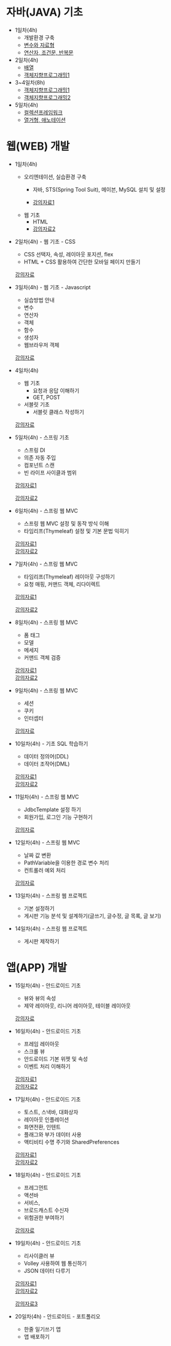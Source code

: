 # 자바(JAVA) 기초
* 1일차(4h)
	- 개발환경 구축
	- [변수와 자료형](https://github.com/yonggyo1125/curriculum300H/tree/main/1.JAVA(84%EC%8B%9C%EA%B0%84)/1%EC%9D%BC%EC%B0%A8(3h)%20-%20%EC%8B%A4%EC%8A%B5%ED%99%98%EA%B2%BD%20%EA%B5%AC%EC%B6%95%2C%EB%B3%80%EC%88%98%EC%99%80%20%EC%9E%90%EB%A3%8C%ED%98%95)
	- [연산자, 조건문, 반복문](https://github.com/yonggyo1125/curriculum300H/tree/main/1.JAVA(84%EC%8B%9C%EA%B0%84)/2~3%EC%9D%BC%EC%B0%A8(6h)%20-%20%EC%97%B0%EC%82%B0%EC%9E%90%2C%20%EC%A1%B0%EA%B1%B4%EB%AC%B8%2C%20%EB%B0%98%EB%B3%B5%EB%AC%B8)
* 2일차(4h)
	- [배열](https://github.com/yonggyo1125/curriculum300H/tree/main/1.JAVA(84%EC%8B%9C%EA%B0%84)/4%EC%9D%BC%EC%B0%A8(3h)%20-%20%EB%B0%B0%EC%97%B4)
	- [객체지향프로그래밍1](https://github.com/yonggyo1125/curriculum300H/tree/main/1.JAVA(84%EC%8B%9C%EA%B0%84)/5~7%EC%9D%BC%EC%B0%A8(9h)%20-%20%EA%B0%9D%EC%B2%B4%EC%A7%80%ED%96%A5%20%ED%94%84%EB%A1%9C%EA%B7%B8%EB%9E%98%EB%B0%8D1)
* 3~4일차(8h)
 	- [객체지향프로그래밍1](https://github.com/yonggyo1125/curriculum300H/tree/main/1.JAVA(84%EC%8B%9C%EA%B0%84)/5~7%EC%9D%BC%EC%B0%A8(9h)%20-%20%EA%B0%9D%EC%B2%B4%EC%A7%80%ED%96%A5%20%ED%94%84%EB%A1%9C%EA%B7%B8%EB%9E%98%EB%B0%8D1)
 	- <a href="https://github.com/yonggyo1125/curriculum300H/tree/main/1.JAVA(84%EC%8B%9C%EA%B0%84)/8~10%EC%9D%BC%EC%B0%A8(9h%20-%20%EA%B0%9D%EC%B2%B4%EC%A7%80%ED%96%A5%20%ED%94%84%EB%A1%9C%EA%B7%B8%EB%9E%98%EB%B0%8D2">객체지향프로그래밍2</a>
* 5일차(4h)
	- <a href="https://github.com/yonggyo1125/curriculum300H/tree/main/1.JAVA(84%EC%8B%9C%EA%B0%84)/13~14%EC%9D%BC%EC%B0%A8(6h)%20-%20%EC%BB%AC%EB%A0%89%EC%85%98%20%ED%94%84%EB%A0%88%EC%9E%84%EC%9B%8C%ED%81%AC">컬렉션프레임워크</a>
	- [열거형, 애노테이션](https://github.com/yonggyo1125/curriculum300H/tree/main/1.JAVA(84%EC%8B%9C%EA%B0%84)/16%EC%9D%BC%EC%B0%A8(3h)%20-%20%EC%97%B4%EA%B1%B0%ED%98%95%2C%20%EC%95%A0%EB%84%88%ED%85%8C%EC%9D%B4%EC%85%98)

# 웹(WEB) 개발
* 1일차(4h) 
	- 오리엔테이션, 실습환경 구축
		- 자바, STS(Spring Tool Suit), 메이븐, MySQL 설치 및 설정
		
		- <a href='https://github.com/yonggyo1125/curriculum300H/tree/main/6.Spring%20%26%20Spring%20Boot(75%EC%8B%9C%EA%B0%84)/1%EC%9D%BC%EC%B0%A8(3h)%20-%20%EA%B0%9C%EB%B0%9C%ED%99%98%EA%B2%BD%20%EA%B5%AC%EC%B6%95%2C%20%EB%A9%94%EC%9D%B4%EB%B8%90%2C%20%EC%8A%A4%ED%94%84%EB%A7%81%20DI'>강의자료1</a><br>
	- 웹 기초 
		- HTML
		- <a href='https://github.com/yonggyo1125/curriculum300H/tree/main/2.%EC%9B%B9%ED%91%9C%EC%A4%80(48%EC%8B%9C%EA%B0%84)/1%EC%9D%BC%EC%B0%A8(3h)%20-%20HTML'>강의자료2</a>
	
* 2일차(4h) - 웹 기초 - CSS
	- CSS 선택자, 속성, 레이아웃 포지션, flex
	- HTML + CSS 활용하여 간단한 모바일 페이지 만들기
	
	<a href='https://github.com/yonggyo1125/curriculum300H/tree/main/2.%EC%9B%B9%ED%91%9C%EC%A4%80(48%EC%8B%9C%EA%B0%84)/2~3%EC%9D%BC%EC%B0%A8(6h)%20-%20CSS'>강의자료</a>
	
* 3일차(4h) - 웹 기초 - Javascript
	- 실습방법 안내
	- 변수
	- 연산자
	- 객체
	- 함수
	- 생성자
	- 웹브라우저 객체
	
	<a href='https://github.com/yonggyo1125/curriculum300H/tree/main/2.%EC%9B%B9%ED%91%9C%EC%A4%80(48%EC%8B%9C%EA%B0%84)'>강의자료</a>	
	
* 4일차(4h)
	- 웹 기초 
		- 요청과 응답 이해하기
		- GET, POST
	- 서블릿 기초
		- 서블릿 클래스 작성하기
	
	<a href='https://github.com/yonggyo1125/curriculum300H/tree/main/4.Servlet%20%26%20JSP1(21%EC%8B%9C%EA%B0%84)/1%EC%9D%BC%EC%B0%A8(3h)%20-%20%EA%B0%9C%EB%B0%9C%ED%99%98%EA%B2%BD%20%EA%B5%AC%EC%B6%95%2C%20%EC%9B%B9%20%EA%B8%B0%EC%B4%88%2C%20%EC%84%9C%EB%B8%94%EB%A6%BF(Servlet)'>강의자료</a>
	
* 5일차(4h)  - 스프링 기초
	- 스프링 DI 
	- 의존 자동 주입
	- 컴포넌트 스캔
	- 빈 라이프 사이클과 범위
	
	<a href='https://github.com/yonggyo1125/curriculum300H/tree/main/6.Spring%20%26%20Spring%20Boot(75%EC%8B%9C%EA%B0%84)/1%EC%9D%BC%EC%B0%A8(3h)%20-%20%EA%B0%9C%EB%B0%9C%ED%99%98%EA%B2%BD%20%EA%B5%AC%EC%B6%95%2C%20%EB%A9%94%EC%9D%B4%EB%B8%90%2C%20%EC%8A%A4%ED%94%84%EB%A7%81%20DI'>강의자료1</a><br>
	
	<a href='https://github.com/yonggyo1125/curriculum300H/tree/main/6.Spring%20%26%20Spring%20Boot(75%EC%8B%9C%EA%B0%84)/2%EC%9D%BC%EC%B0%A8(3h)%20-%20%EC%8A%A4%ED%94%84%EB%A7%81%20DI%2C%20%EC%9D%98%EC%A1%B4%20%EC%9E%90%EB%8F%99%EC%A3%BC%EC%9E%85%2C%20%EC%BB%B4%ED%8F%AC%EB%84%8C%ED%8A%B8%20%EC%8A%A4%EC%BA%94%2C%20%EB%B9%88%20%EB%9D%BC%EC%9D%B4%ED%94%84%20%EC%82%AC%EC%9D%B4%ED%81%B4'>강의자료2</a>
	
* 6일차(4h) - 스프링 웹 MVC
	- 스프링 웹 MVC 설정 및 동작 방식 이해
	- 타임리프(Thymeleaf) 설정 및 기본 문법 익히기
	
	<a href='https://github.com/yonggyo1125/curriculum300H/tree/main/6.Spring%20%26%20Spring%20Boot(75%EC%8B%9C%EA%B0%84)/5%EC%9D%BC%EC%B0%A8(3h)%20-%20%EC%8A%A4%ED%94%84%EB%A7%81%20MVC(%EC%84%A4%EC%A0%95%2C%20%ED%94%84%EB%A0%88%EC%9E%84%EC%9B%8C%ED%81%AC%20%EB%8F%99%EC%9E%91%EB%B0%A9%EC%8B%9D)'>강의자료1</a><br>
	<a href='https://github.com/yonggyo1125/curriculum300H/tree/main/6.Spring%20%26%20Spring%20Boot(75%EC%8B%9C%EA%B0%84)/15~16%EC%9D%BC%EC%B0%A8(6h)%20-%20%ED%83%80%EC%9E%84%EB%A6%AC%ED%94%84(Thymeleaf)'>강의자료2</a>
	
* 7일차(4h) - 스프링 웹 MVC
	- 타임리프(Thymeleaf) 레이아웃 구성하기
	- 요청 매핑, 커맨드 객체,  리다이렉트
	
	<a href='https://github.com/yonggyo1125/curriculum300H/tree/main/6.Spring%20%26%20Spring%20Boot(75%EC%8B%9C%EA%B0%84)/15~16%EC%9D%BC%EC%B0%A8(6h)%20-%20%ED%83%80%EC%9E%84%EB%A6%AC%ED%94%84(Thymeleaf)'>강의자료1</a><br>
	
	<a href='https://github.com/yonggyo1125/curriculum300H/tree/main/6.Spring%20%26%20Spring%20Boot(75%EC%8B%9C%EA%B0%84)/6%EC%9D%BC%EC%B0%A8(3h)%20-%20%EC%8A%A4%ED%94%84%EB%A7%81%20MVC(%EC%9A%94%EC%B2%AD%EB%A7%A4%ED%95%91%2C%20%EC%BB%A4%EB%A7%A8%EB%93%9C%20%EA%B0%9D%EC%B2%B4%2C%20%ED%8F%BC%20%ED%83%9C%EA%B7%B8%2C%20%EB%AA%A8%EB%8D%B8)'>강의자료2</a>
	
	
* 8일차(4h)  - 스프링 웹 MVC
	- 폼 태그
	- 모델
	- 메세지
	- 커맨드 객체 검증
	
	<a href='https://github.com/yonggyo1125/curriculum300H/tree/main/6.Spring%20%26%20Spring%20Boot(75%EC%8B%9C%EA%B0%84)/6%EC%9D%BC%EC%B0%A8(3h)%20-%20%EC%8A%A4%ED%94%84%EB%A7%81%20MVC(%EC%9A%94%EC%B2%AD%EB%A7%A4%ED%95%91%2C%20%EC%BB%A4%EB%A7%A8%EB%93%9C%20%EA%B0%9D%EC%B2%B4%2C%20%ED%8F%BC%20%ED%83%9C%EA%B7%B8%2C%20%EB%AA%A8%EB%8D%B8)'>강의자료1</a><br>
	<a href='https://github.com/yonggyo1125/curriculum300H/tree/main/6.Spring%20%26%20Spring%20Boot(75%EC%8B%9C%EA%B0%84)/7%EC%9D%BC%EC%B0%A8(3h)%20-%20%EC%8A%A4%ED%94%84%EB%A7%81%20MVC(%EB%A9%94%EC%84%B8%EC%A7%80%2C%20%EC%BB%A4%EB%A7%A8%EB%93%9C%20%EA%B0%9D%EC%B2%B4%20%EA%B2%80%EC%A6%9D)'>강의자료2</a>
	
* 9일차(4h) - 스프링 웹 MVC
	- 세션
	- 쿠키
	- 인터셉터
	
	<a href='https://github.com/yonggyo1125/curriculum300H/tree/main/6.Spring%20%26%20Spring%20Boot(75%EC%8B%9C%EA%B0%84)/8%EC%9D%BC%EC%B0%A8(3h)%20-%20%EC%8A%A4%ED%94%84%EB%A7%81%20MVC(%EC%84%B8%EC%85%98%2C%20%EC%9D%B8%ED%84%B0%EC%85%89%ED%84%B0%2C%20%EC%BF%A0%ED%82%A4)'>강의자료</a>
	
* 10일차(4h) - 기초 SQL 학습하기
	- 데이터 정의어(DDL)
	- 데이터 조작어(DML)
	
	<a href='https://github.com/yonggyo1125/curriculum300H/tree/main/3.%EB%8D%B0%EC%9D%B4%ED%84%B0%EB%B2%A0%EC%9D%B4%EC%8A%A4(12%EC%8B%9C%EA%B0%84)/1%EC%9D%BC%EC%B0%A8(3h)%20-%20SQL%20%EC%8B%A4%EC%8A%B5%ED%99%98%EA%B2%BD%20%EA%B5%AC%EC%84%B1%2C%20%EB%8D%B0%EC%9D%B4%ED%84%B0%20%EC%A0%95%EC%9D%98%EC%96%B4(DDL)%2C%20%EB%8D%B0%EC%9D%B4%ED%84%B0%20%EC%A1%B0%EC%9E%91%EC%96%B4(DML)'>강의자료1</a><br>
	<a href='https://github.com/yonggyo1125/curriculum300H/tree/main/3.%EB%8D%B0%EC%9D%B4%ED%84%B0%EB%B2%A0%EC%9D%B4%EC%8A%A4(12%EC%8B%9C%EA%B0%84)/2%EC%9D%BC%EC%B0%A8(3h)%20-%20%EB%8D%B0%EC%9D%B4%ED%84%B0%20%EC%A1%B0%EC%9E%91%EC%96%B4(DML)'>강의자료2</a>
	
* 11일차(4h) - 스프링 웹 MVC
	- JdbcTemplate 설정 하기
	- 회원가입, 로그인 기능 구현하기
	
	<a href='https://github.com/yonggyo1125/curriculum300H/tree/main/6.Spring%20%26%20Spring%20Boot(75%EC%8B%9C%EA%B0%84)/4%EC%9D%BC%EC%B0%A8(3h)%20-%20JdbcTemplate%2C%20%ED%8A%B8%EB%9E%9C%EC%9E%AD%EC%85%98%2C%20JPA%20%EC%97%B0%EB%8F%99%ED%95%98%EA%B8%B0'>강의자료</a>
	
* 12일차(4h) - 스프링 웹 MVC
	- 날짜 값 변환
	- PathVariable을 이용한 경로 변수 처리
	- 컨트롤러 예외 처리
	
	<a href='https://github.com/yonggyo1125/curriculum300H/tree/main/6.Spring%20%26%20Spring%20Boot(75%EC%8B%9C%EA%B0%84)/9%EC%9D%BC%EC%B0%A8(3h)%20-%20%EC%8A%A4%ED%94%84%EB%A7%81%20MVC(%EB%82%A0%EC%A7%9C%20%EA%B0%92%20%EB%B3%80%ED%99%98%2C%20%40PathVariable%2C%20%EC%BB%A8%ED%8A%B8%EB%A1%A4%EB%9F%AC%20%EC%98%88%EC%99%B8%20%EC%B2%98%EB%A6%AC)'>강의자료</a>
	
* 13일차(4h) - 스프링 웹 프로젝트
	- 기본 설정하기
	- 게시판 기능 분석 및 설계하기(글쓰기, 글수정, 글 목록, 글 보기)
	
* 14일차(4h) - 스프링 웹 프로젝트
	- 게시판 제작하기
	
# 앱(APP) 개발
* 15일차(4h) - 안드로이드 기초
	- 뷰와 뷰의 속성
	- 제약 레이아웃, 리니어 레이아웃, 테이블 레이아웃
	
	<a href='https://github.com/yonggyo1125/curriculum300H/tree/main/7.Android(60%EC%8B%9C%EA%B0%84)/1~2%EC%9D%BC%EC%B0%A8(6h)%20-%20%EA%B0%9C%EB%B0%9C%ED%99%98%EA%B2%BD%20%EC%84%A4%EC%A0%95%2C%20%EB%B7%B0%2C%20%EB%A0%88%EC%9D%B4%EC%95%84%EC%9B%83'>강의자료</a>
		
* 16일차(4h) - 안드로이드 기초
	- 프레임 레이아웃
	- 스크롤 뷰
	- 안드로이드 기본 위젯 및 속성
	- 이벤트 처리 이해하기
	
	<a href='https://github.com/yonggyo1125/curriculum300H/tree/main/7.Android(60%EC%8B%9C%EA%B0%84)/1~2%EC%9D%BC%EC%B0%A8(6h)%20-%20%EA%B0%9C%EB%B0%9C%ED%99%98%EA%B2%BD%20%EC%84%A4%EC%A0%95%2C%20%EB%B7%B0%2C%20%EB%A0%88%EC%9D%B4%EC%95%84%EC%9B%83'>강의자료1</a><br>
	<a href='https://github.com/yonggyo1125/curriculum300H/tree/main/7.Android(60%EC%8B%9C%EA%B0%84)/3%EC%9D%BC%EC%B0%A8(3h)%20-%20%EA%B8%B0%EB%B3%B8%20%EC%9C%84%EC%A0%AF%2C%EB%93%9C%EB%A1%9C%EC%96%B4%EB%B8%94%2C%20%EC%9D%B4%EB%B2%A4%ED%8A%B8%20%EC%B2%98%EB%A6%AC%2C%20%ED%86%A0%EC%8A%A4%ED%8A%B8%2C%20%EC%8A%A4%EB%82%B5%EB%B0%94%2C%20%EB%8C%80%ED%99%94%EC%83%81%EC%9E%90%2C%20%ED%94%84%EB%A1%9C%EA%B7%B8%EB%A0%88%EC%8A%A4%EB%B0%94'>강의자료2</a>
	
* 17일차(4h) - 안드로이드 기초
	- 토스트, 스낵바, 대화상자
	- 레이아웃 인플레이션
	- 화면전환, 인텐트
	- 플래그와 부가 데이터 사용
	- 액티비티 수명 주기와 SharedPreferences
	
	<a href='https://github.com/yonggyo1125/curriculum300H/tree/main/7.Android(60%EC%8B%9C%EA%B0%84)/3%EC%9D%BC%EC%B0%A8(3h)%20-%20%EA%B8%B0%EB%B3%B8%20%EC%9C%84%EC%A0%AF%2C%EB%93%9C%EB%A1%9C%EC%96%B4%EB%B8%94%2C%20%EC%9D%B4%EB%B2%A4%ED%8A%B8%20%EC%B2%98%EB%A6%AC%2C%20%ED%86%A0%EC%8A%A4%ED%8A%B8%2C%20%EC%8A%A4%EB%82%B5%EB%B0%94%2C%20%EB%8C%80%ED%99%94%EC%83%81%EC%9E%90%2C%20%ED%94%84%EB%A1%9C%EA%B7%B8%EB%A0%88%EC%8A%A4%EB%B0%94'>강의자료1</a><br>
	<a href='https://github.com/yonggyo1125/curriculum300H/tree/main/7.Android(60%EC%8B%9C%EA%B0%84)/4~5%EC%9D%BC%EC%B0%A8(6h)%20-%20%EB%A0%88%EC%9D%B4%EC%95%84%EC%9B%83%20%EC%9D%B8%ED%94%8C%EB%A0%88%EC%9D%B4%EC%85%98%2C%20%ED%99%94%EB%A9%B4%EC%A0%84%ED%99%98%20%EB%93%B1'>강의자료2</a>
		
* 18일차(4h) - 안드로이드 기초
	- 프레그먼트
	- 액션바
	- 서비스,
	- 브로드캐스트 수신자
	- 위험권한 부여하기
	
	<a href='https://github.com/yonggyo1125/curriculum300H/tree/main/7.Android(60%EC%8B%9C%EA%B0%84)/6~7%EC%9D%BC%EC%B0%A8(6h)%20-%20%ED%94%84%EB%9E%98%EA%B7%B8%EB%A8%BC%ED%8A%B8%2C%20%EC%95%A1%EC%85%98%EB%B0%94%2C%20%EB%B7%B0%ED%8E%98%EC%9D%B4%EC%A0%80%20%EB%93%B1'>강의자료</a>
	
		
* 19일차(4h)	- 안드로이드 기초
	- 리사이클러 뷰
	- Volley 사용하여 웹 통신하기
	- JSON 데이터 다루기	
	
	<a href='https://github.com/yonggyo1125/curriculum300H/tree/main/7.Android(60%EC%8B%9C%EA%B0%84)/8~9%EC%9D%BC%EC%B0%A8(6h)%20-%20%EC%83%88%EB%A1%9C%EC%9A%B4%20%EB%B7%B0%2C%20%EB%A0%88%EC%9D%B4%EC%95%84%EC%9B%83%20%EB%A7%8C%EB%93%A4%EA%B8%B0%2C%20%EC%B9%B4%EB%93%9C%20%EB%B7%B0%2C%20%EB%A6%AC%EC%8B%B8%EC%9D%B4%ED%81%B4%EB%9F%AC%20%EB%B7%B0%20%EB%93%B1/2.%20%EC%B9%B4%EB%93%9C%20%EB%B7%B0%2C%20%EB%A6%AC%EC%8B%B8%EC%9D%B4%ED%81%B4%EB%9F%AC%20%EB%B7%B0'>강의자료1</a><br>
	<a href='https://github.com/yonggyo1125/curriculum300H/tree/main/7.Android(60%EC%8B%9C%EA%B0%84)/10~11%EC%9D%BC%EC%B0%A8(6h)%20-%20%EC%8A%A4%EB%A0%88%EB%93%9C%EC%99%80%20%ED%95%B8%EB%93%A4%EB%9F%AC%2C%20HTTP%20%EC%86%8C%EC%BC%93%EC%9C%BC%EB%A1%9C%20%EC%9B%B9%20%ED%86%B5%EC%8B%A0%ED%95%98%EA%B8%B0%20%EB%93%B1/3.%20Volley%20%EC%82%AC%EC%9A%A9%ED%95%98%EA%B8%B0'>강의자료2</a><br>
	
	<a href='https://github.com/yonggyo1125/curriculum300H/tree/main/7.Android(60%EC%8B%9C%EA%B0%84)/10~11%EC%9D%BC%EC%B0%A8(6h)%20-%20%EC%8A%A4%EB%A0%88%EB%93%9C%EC%99%80%20%ED%95%B8%EB%93%A4%EB%9F%AC%2C%20HTTP%20%EC%86%8C%EC%BC%93%EC%9C%BC%EB%A1%9C%20%EC%9B%B9%20%ED%86%B5%EC%8B%A0%ED%95%98%EA%B8%B0%20%EB%93%B1/4.%20JSON%20%EB%8D%B0%EC%9D%B4%ED%84%B0%20%EB%8B%A4%EB%A3%A8%EA%B8%B0'>강의자료3</a>
	
* 20일차(4h) - 안드로이드 - 포트폴리오
	- 한줄 일기쓰기 앱
	- 앱 배포하기
